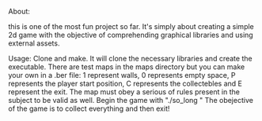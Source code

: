 About:

this is one of the most fun project so far. 
It's simply about creating a simple 2d game with the objective of comprehending graphical libraries and using external assets.

Usage:
Clone and make. It will clone the necessary libraries and create the executable.
There are test maps in the maps directory but you can make your own in a .ber file: 
1 represent walls, 0 represents empty space, P represents the player start position, C represents the collectebles and E represent the exit.
The map must obey a serious of rules present in the subject to be valid as well.
Begin the game with "./so_long <map path>"
The obejective of the game is to collect everything and then exit!
